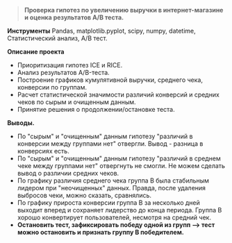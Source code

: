 > **Проверка гипотез по увеличению выручки в интернет-магазине и оценка результатов A/B теста.**

**Инструменты**
Pandas, matplotlib.pyplot, scipy, numpy, datetime, Статистический анализ, A/B тест.

**Описание проекта**
- Приоритизация гипотез ICE и RICE.
- Анализ результатов A/B-теста.
- Построение графиков кумулятивной выручки, среднего чека, конверсии по группам.
- Расчет статистической значимости различий конверсий и средних чеков по сырым и очищенным данным.
- Принятие решения о продолжении/остановке теста.

**Выводы.**

- По "сырым" и "очищенным" данным гипотезу "различий в конверсии между группами нет" отвергли. Вывод - разница в конверсиях есть.
- По "сырым" и "очищенным" данным гипотезу "различий в среднем чеке между группами нет" отвергнуть не смогли. Не можем сделать вывод о различии средних чеков.
- По графику различия среднего чека группа В была стабильным лидером при "неочищенных" данных. Правда, после удаления выбросов чеки, можно сказать, сравнялись.
- По графику прироста конверсии группа В за несколько дней выходит вперед и сохраняет лидерство до конца периода. Группа В хорошо конвертирует пользователей, несмотря на средний чек.
- **Остановить тест, зафиксировать победу одной из групп --> тест можно остановить и признать группу В победителем.**
